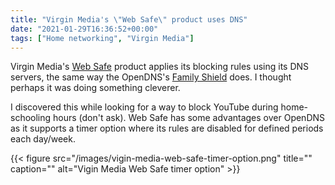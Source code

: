 ```yaml
---
title: "Virgin Media's \"Web Safe\" product uses DNS"
date: "2021-01-29T16:36:52+00:00"
tags: ["Home networking", "Virgin Media"]
---
```


Virgin Media's [Web Safe](https://www.virginmedia.com/help/how-to-use-websafe)
product applies its blocking rules using its DNS servers, the same way the
OpenDNS's [Family Shield](https://www.opendns.com/home-internet-security/) does.
I thought perhaps it was doing something cleverer.

I discovered this while looking for a way to block YouTube during home-schooling
hours (don't ask). Web Safe has some advantages over OpenDNS as it supports a
timer option where its rules are disabled for defined periods each day/week.

{{< figure src="/images/vigin-media-web-safe-timer-option.png" title="" caption="" alt="Vigin Media Web Safe timer option" >}}




